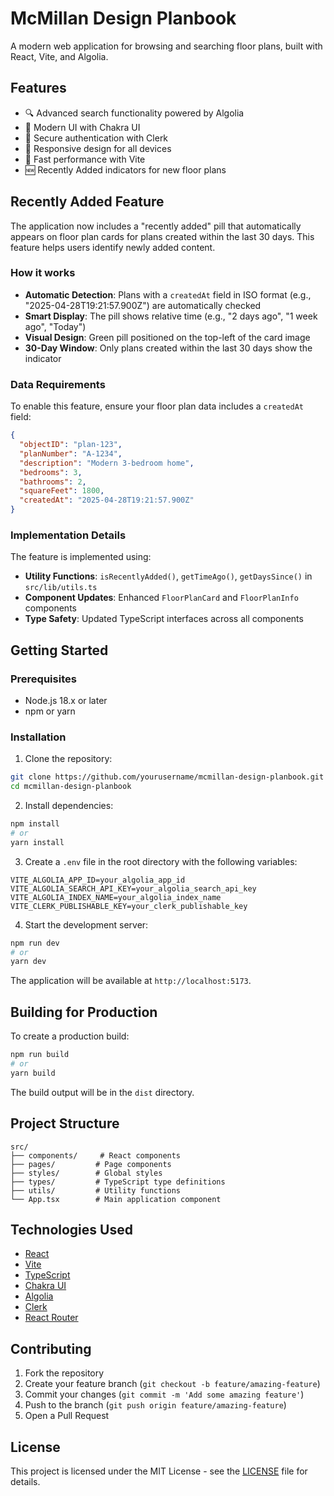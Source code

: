 # McMillan Design Planbook

A modern web application for browsing and searching floor plans, built with React, Vite, and Algolia.

## Features

- 🔍 Advanced search functionality powered by Algolia
- 🎨 Modern UI with Chakra UI
- 🔐 Secure authentication with Clerk
- 📱 Responsive design for all devices
- 🚀 Fast performance with Vite
- 🆕 Recently Added indicators for new floor plans

## Recently Added Feature

The application now includes a "recently added" pill that automatically appears on floor plan cards for plans created within the last 30 days. This feature helps users identify newly added content.

### How it works

- **Automatic Detection**: Plans with a `createdAt` field in ISO format (e.g., "2025-04-28T19:21:57.900Z") are automatically checked
- **Smart Display**: The pill shows relative time (e.g., "2 days ago", "1 week ago", "Today")
- **Visual Design**: Green pill positioned on the top-left of the card image
- **30-Day Window**: Only plans created within the last 30 days show the indicator

### Data Requirements

To enable this feature, ensure your floor plan data includes a `createdAt` field:

```json
{
  "objectID": "plan-123",
  "planNumber": "A-1234",
  "description": "Modern 3-bedroom home",
  "bedrooms": 3,
  "bathrooms": 2,
  "squareFeet": 1800,
  "createdAt": "2025-04-28T19:21:57.900Z"
}
```

### Implementation Details

The feature is implemented using:

- **Utility Functions**: `isRecentlyAdded()`, `getTimeAgo()`, `getDaysSince()` in `src/lib/utils.ts`
- **Component Updates**: Enhanced `FloorPlanCard` and `FloorPlanInfo` components
- **Type Safety**: Updated TypeScript interfaces across all components

## Getting Started

### Prerequisites

- Node.js 18.x or later
- npm or yarn

### Installation

1. Clone the repository:

```bash
git clone https://github.com/yourusername/mcmillan-design-planbook.git
cd mcmillan-design-planbook
```

2. Install dependencies:

```bash
npm install
# or
yarn install
```

3. Create a `.env` file in the root directory with the following variables:

```env
VITE_ALGOLIA_APP_ID=your_algolia_app_id
VITE_ALGOLIA_SEARCH_API_KEY=your_algolia_search_api_key
VITE_ALGOLIA_INDEX_NAME=your_algolia_index_name
VITE_CLERK_PUBLISHABLE_KEY=your_clerk_publishable_key
```

4. Start the development server:

```bash
npm run dev
# or
yarn dev
```

The application will be available at `http://localhost:5173`.

## Building for Production

To create a production build:

```bash
npm run build
# or
yarn build
```

The build output will be in the `dist` directory.

## Project Structure

```
src/
├── components/     # React components
├── pages/         # Page components
├── styles/        # Global styles
├── types/         # TypeScript type definitions
├── utils/         # Utility functions
└── App.tsx        # Main application component
```

## Technologies Used

- [React](https://reactjs.org/)
- [Vite](https://vitejs.dev/)
- [TypeScript](https://www.typescriptlang.org/)
- [Chakra UI](https://chakra-ui.com/)
- [Algolia](https://www.algolia.com/)
- [Clerk](https://clerk.dev/)
- [React Router](https://reactrouter.com/)

## Contributing

1. Fork the repository
2. Create your feature branch (`git checkout -b feature/amazing-feature`)
3. Commit your changes (`git commit -m 'Add some amazing feature'`)
4. Push to the branch (`git push origin feature/amazing-feature`)
5. Open a Pull Request

## License

This project is licensed under the MIT License - see the [LICENSE](LICENSE) file for details.
